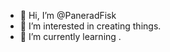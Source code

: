 - 👋 Hi, I’m @PaneradFisk
- 👀 I’m interested in creating things.
- 🌱 I’m currently learning <insert random technology I find>.

<!---
PaneradFisk/PaneradFisk is a ✨ special ✨ repository because its `README.md` (this file) appears on your GitHub profile.
You can click the Preview link to take a look at your changes.
--->
